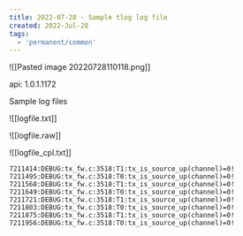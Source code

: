 ```yaml
---
title: 2022-07-28 - Sample tlog log file
created: 2022-Jul-28
tags:
  - 'permanent/common'
---
```

![[Pasted image 20220728110118.png]]

api: 1.0.1.1172

Sample log files

![[logfile.txt]]

![[logfile.raw]]

![[logfile_cpl.txt]]

```
7211414:DEBUG:tx_fw.c:3518:T1:tx_is_source_up(channel)=0!
7211495:DEBUG:tx_fw.c:3518:T0:tx_is_source_up(channel)=0!
7211568:DEBUG:tx_fw.c:3518:T1:tx_is_source_up(channel)=0!
7211649:DEBUG:tx_fw.c:3518:T0:tx_is_source_up(channel)=0!
7211721:DEBUG:tx_fw.c:3518:T1:tx_is_source_up(channel)=0!
7211803:DEBUG:tx_fw.c:3518:T0:tx_is_source_up(channel)=0!
7211875:DEBUG:tx_fw.c:3518:T1:tx_is_source_up(channel)=0!
7211956:DEBUG:tx_fw.c:3518:T0:tx_is_source_up(channel)=0!
```


